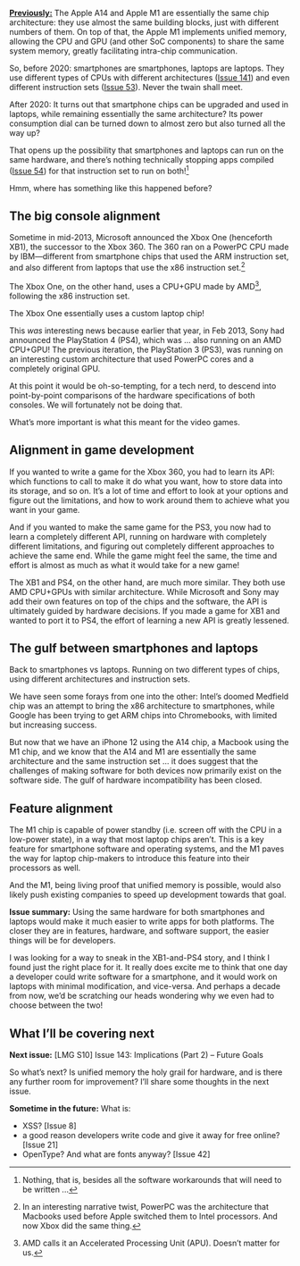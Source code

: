 [**Previously:**](https://buttondown.email/laymansguide/archive/) The Apple A14 and Apple M1 are essentially the same chip architecture: they use almost the same building blocks, just with different numbers of them. On top of that, the Apple M1 implements unified memory, allowing the CPU and GPU (and other SoC components) to share the same system memory, greatly facilitating intra-chip communication.

So, before 2020: smartphones are smartphones, laptops are laptops. They use different types of CPUs with different architectures ([Issue 141]()) and even different instruction sets ([Issue 53](https://buttondown.email/laymansguide/archive/lmg-s5-issue-53-the-cpu-is-an-instruction-obeying/)). Never the twain shall meet.

After 2020: It turns out that smartphone chips can be upgraded and used in laptops, while remaining essentially the same architecture? Its power consumption dial can be turned down to almost zero but also turned all the way up?

That opens up the possibility that smartphones and laptops can run on the same hardware, and there’s nothing technically stopping apps compiled ([Issue 54](https://buttondown.email/laymansguide/archive/lmg-s5-issue-54-compiling-programming-code-into/)) for that instruction set to run on both![^1]

[^1]: Nothing, that is, besides all the software workarounds that will need to be written ...

Hmm, where has something like this happened before?

## The big console alignment

Sometime in mid-2013, Microsoft announced the Xbox One (henceforth XB1), the successor to the Xbox 360. The 360 ran on a PowerPC CPU made by IBM—different from smartphone chips that used the ARM instruction set, and also different from laptops that use the x86 instruction set.[^2]

[^2]: In an interesting narrative twist, PowerPC was the architecture that Macbooks used before Apple switched them to Intel processors. And now Xbox did the same thing.

The Xbox One, on the other hand, uses a CPU+GPU made by AMD[^3], following the x86 instruction set.

[^3]: AMD calls it an Accelerated Processing Unit (APU). Doesn’t matter for us.

The Xbox One essentially uses a custom laptop chip!

This *was* interesting news because earlier that year, in Feb 2013, Sony had announced the PlayStation 4 (PS4), which was ... also running on an AMD CPU+GPU! The previous iteration, the PlayStation 3 (PS3), was running on an interesting custom architecture that used PowerPC cores and a completely original GPU.

At this point it would be oh-so-tempting, for a tech nerd, to descend into point-by-point comparisons of the hardware specifications of both consoles. We will fortunately not be doing that.

What’s more important is what this meant for the video games.

## Alignment in game development

If you wanted to write a game for the Xbox 360, you had to learn its API: which functions to call to make it do what you want, how to store data into its storage, and so on. It’s a lot of time and effort to look at your options and figure out the limitations, and how to work around them to achieve what you want in your game.

And if you wanted to make the same game for the PS3, you now had to learn a completely different API, running on hardware with completely different limitations, and figuring out completely different approaches to achieve the same end. While the game might feel the same, the time and effort is almost as much as what it would take for a new game!

The XB1 and PS4, on the other hand, are much more similar. They both use AMD CPU+GPUs with similar architecture. While Microsoft and Sony may add their own features on top of the chips and the software, the API is ultimately guided by hardware decisions. If you made a game for XB1 and wanted to port it to PS4, the effort of learning a new API is greatly lessened.

## The gulf between smartphones and laptops

Back to smartphones vs laptops. Running on two different types of chips, using different architectures and instruction sets.

We have seen some forays from one into the other: Intel’s doomed Medfield chip was an attempt to bring the x86 architecture to smartphones, while Google has been trying to get ARM chips into Chromebooks, with limited but increasing success.

But now that we have an iPhone 12 using the A14 chip, a Macbook using the M1 chip, and we know that the A14 and M1 are essentially the same architecture and the same instruction set … it does suggest that the challenges of making software for both devices now primarily exist on the software side. The gulf of hardware incompatibility has been closed.

## Feature alignment

The M1 chip is capable of power standby (i.e. screen off with the CPU in a low-power state), in a way that most laptop chips aren’t. This is a key feature for smartphone software and operating systems, and the M1 paves the way for laptop chip-makers to introduce this feature into their processors as well.

And the M1, being living proof that unified memory is possible, would also likely push existing companies to speed up development towards that goal.

**Issue summary:** Using the same hardware for both smartphones and laptops would make it much easier to write apps for both platforms. The closer they are in features, hardware, and software support, the easier things will be for developers.

I was looking for a way to sneak in the XB1-and-PS4 story, and I think I found just the right place for it. It really does excite me to think that one day a developer could write software for a smartphone, and it would work on laptops with minimal modification, and vice-versa. And perhaps a decade from now, we’d be scratching our heads wondering why we even had to choose between the two!

## What I’ll be covering next

**Next issue:** [LMG S10] Issue 143: Implications (Part 2) – Future Goals

So what’s next? Is unified memory the holy grail for hardware, and is there any further room for improvement? I’ll share some thoughts in the next issue.

**Sometime in the future:** What is:

- XSS? [Issue 8]
- a good reason developers write code and give it away for free online? [Issue 21]
- OpenType? And what are fonts anyway? [Issue 42]
